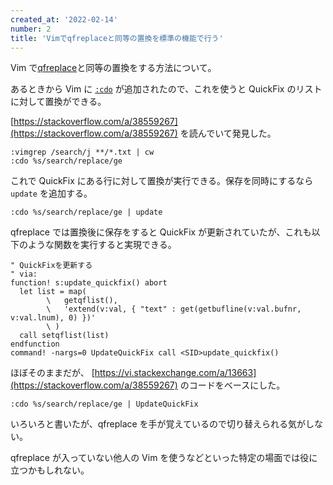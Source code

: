 ```yaml
---
created_at: '2022-02-14'
number: 2
title: 'Vimでqfreplaceと同等の置換を標準の機能で行う'
---
```


Vim で[qfreplace](https://github.com/thinca/vim-qfreplace)と同等の置換をする方法について。

あるときから Vim に [`:cdo`](https://vim-jp.org/vimdoc-ja/quickfix.html#:cdo) が追加されたので、これを使うと QuickFix のリストに対して置換ができる。

[https://stackoverflow.com/a/38559267](https://stackoverflow.com/a/38559267) を読んでいて発見した。

```vim
:vimgrep /search/j **/*.txt | cw
:cdo %s/search/replace/ge
```

これで QuickFix にある行に対して置換が実行できる。保存を同時にするなら `update` を追加する。

```vim
:cdo %s/search/replace/ge | update
```

qfreplace では置換後に保存をすると QuickFix が更新されていたが、これも以下のような関数を実行すると実現できる。

```vim
" QuickFixを更新する
" via:
function! s:update_quickfix() abort
  let list = map(
        \   getqflist(),
        \   'extend(v:val, { "text" : get(getbufline(v:val.bufnr, v:val.lnum), 0) })'
        \ )
  call setqflist(list)
endfunction
command! -nargs=0 UpdateQuickFix call <SID>update_quickfix()
```

ほぼそのままだが、 [https://vi.stackexchange.com/a/13663](https://stackoverflow.com/a/38559267) のコードをベースにした。

```vim
:cdo %s/search/replace/ge | UpdateQuickFix
```

いろいろと書いたが、qfreplace を手が覚えているので切り替えられる気がしない。

qfreplace が入っていない他人の Vim を使うなどといった特定の場面では役に立つかもしれない。
